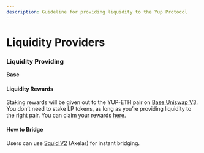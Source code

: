 ```yaml
---
description: Guideline for providing liquidity to the Yup Protocol
---
```


# Liquidity Providers

### **Liquidity Providing**

**Base**

#### **Liquidity Rewards** <a href="#heading-liquidity-rewards" id="heading-liquidity-rewards"></a>

Staking rewards will be given out to the YUP-ETH pair on [Base Uniswap V3](https://app.uniswap.org/pool). You don’t need to stake LP tokens, as long as you’re providing liquidity to the right pair. You can claim your rewards [here](https://merkl.angle.money/?times=active,future,\&phrase=yup\&chains=).

#### How to Bridge <a href="#heading-how-to-bridge" id="heading-how-to-bridge"></a>

Users can use [Squid V2](https://v2.app.squidrouter.com/?chains=8453,137\&tokens=0x01CCF4941298a0b5AC4714c0E1799a2dF8387048,0x086373fad3447f7f86252fb59d56107e9e0faafa) (Axelar) for instant bridging.
